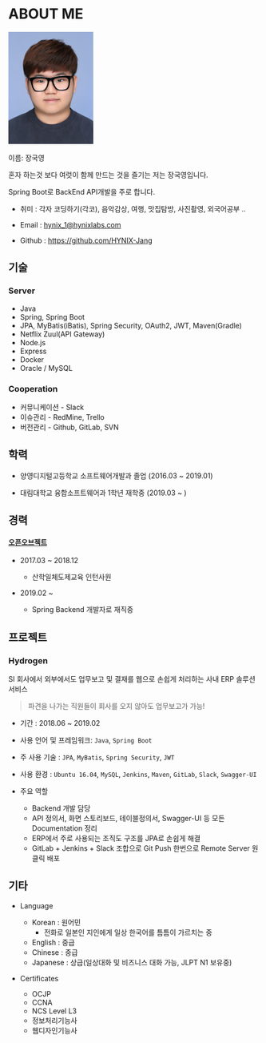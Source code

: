 # ABOUT ME
<img src="https://github.com/HYNIX-Jang/resume/blob/master/me.png" width="170" height="224"/>

이름: 장국영

혼자 하는것 보다 여럿이 함께 만드는 것을 즐기는 저는 장국영입니다.

Spring Boot로 BackEnd API개발을 주로 합니다.

- 취미 : 각자 코딩하기(각코), 음악감상, 여행, 맛집탐방, 사진촬영, 외국어공부 .. 

- Email : hynix_1@hynixlabs.com

- Github : https://github.com/HYNIX-Jang

## 기술

### Server
- Java 
- Spring, Spring Boot
- JPA, MyBatis(iBatis), Spring Security, OAuth2, JWT, Maven(Gradle)
- Netflix Zuul(API Gateway)
- Node.js
- Express
- Docker
- Oracle / MySQL

### Cooperation
- 커뮤니케이션 - Slack
- 이슈관리 - RedMine, Trello
- 버전관리 - Github, GitLab, SVN

## 학력

- 양영디지털고등학교 소프트웨어개발과 졸업 (2016.03 ~ 2019.01)

- 대림대학교 융합소프트웨어과 1학년 재학중 (2019.03 ~ )

## 경력

#### [오픈오브젝트](http://www.openobject.net/)

  - 2017.03 ~ 2018.12
    * 산학일체도제교육 인턴사원
    
  - 2019.02 ~ 
    * Spring Backend 개발자로 재직중
   

## 프로젝트

### Hydrogen

SI 회사에서 외부에서도 업무보고 및 결재를 웹으로 손쉽게 처리하는 사내 ERP 솔루션 서비스

> 파견을 나가는 직원들이 회사를 오지 않아도 업무보고가 가능!

- 기간 : 2018.06 ~ 2019.02
- 사용 언어 및 프레임워크: `Java`, `Spring Boot`
- 주 사용 기술 : `JPA`, `MyBatis`, `Spring Security`, `JWT`
- 사용 환경 : `Ubuntu 16.04`, `MySQL`, `Jenkins`, `Maven`, `GitLab`, `Slack`, `Swagger-UI`

- 주요 역할 
  - Backend 개발 담당
  - API 정의서, 화면 스토리보드, 테이블정의서, Swagger-UI 등 모든 Documentation 정리
  - ERP에서 주로 사용되는 조직도 구조를 JPA로 손쉽게 해결
  - GitLab + Jenkins + Slack 조합으로 Git Push 한번으로 Remote Server 원클릭 배포


## 기타

- Language
  - Korean : 원어민
     * 전화로 일본인 지인에게 일상 한국어를 틈틈이 가르치는 중
  - English : 중급
  - Chinese : 중급
  - Japanese : 상급(일상대화 및 비즈니스 대화 가능, JLPT N1 보유중)
  
- Certificates
  - OCJP
  - CCNA
  - NCS Level L3
  - 정보처리기능사
  - 웹디자인기능사
